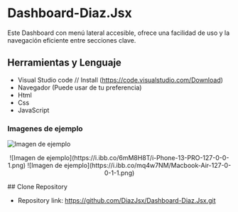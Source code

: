 # Dashboard-Diaz.Jsx
Este Dashboard con menú lateral accesible, ofrece una facilidad de uso y la navegación eficiente entre secciones clave.

## Herramientas y Lenguaje

* Visual Studio code // Install (https://code.visualstudio.com/Download)
* Navegador (Puede usar de tu preferencia)
* Html
* Css
* JavaScript

### Imagenes de ejemplo
![Imagen de ejemplo](https://i.ibb.co/bzs3FPY/Captura-de-pantalla-2024-11-14-230349.png)
<p align="center">
![Imagen de ejemplo](https://i.ibb.co/6mM8H8T/i-Phone-13-PRO-127-0-0-1.png) ![Imagen de ejemplo](https://i.ibb.co/mq4w7NM/Macbook-Air-127-0-0-1-1.png) 
</p>
## Clone Repository

* Repository link: https://github.com/DiazJsx/Dashboard-Diaz.Jsx.git
